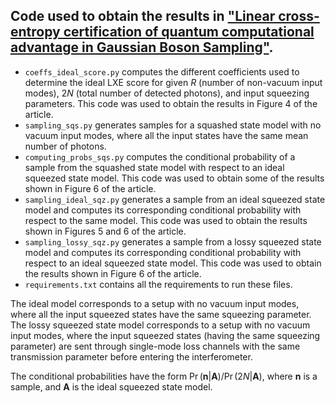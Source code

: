## Code used to obtain the results in ["Linear cross-entropy certification of quantum computational advantage in Gaussian Boson Sampling"](https://arxiv.org/abs/2403.15339).

* `coeffs_ideal_score.py` computes the different coefficients used to determine the ideal LXE score for given $R$ (number of non-vacuum input modes), $2N$ (total number of detected photons), and input squeezing parameters. This code was used to obtain the results in Figure 4 of the article.
* `sampling_sqs.py` generates samples for a squashed state model with no vacuum input modes, where all the input states have the same mean number of photons.
* `computing_probs_sqs.py` computes the conditional probability of a sample from the squashed state model with respect to an ideal squeezed state model. This code was used to obtain some of the results shown in Figure 6 of the article.
* `sampling_ideal_sqz.py` generates a sample from an ideal squeezed state model and computes its corresponding conditional probability with respect to the same model. This code was used to obtain the results shown in Figures 5 and 6 of the article.
* `sampling_lossy_sqz.py` generates a sample from a lossy squeezed state model and computes its corresponding conditional probability with respect to an ideal squeezed state model. This code was used to obtain the results shown in Figure 6 of the article.
* `requirements.txt` contains all the requirements to run these files.

The ideal model corresponds to a setup with no vacuum input modes, where all the input squeezed states have the same squeezing parameter. The lossy squeezed state model corresponds to a setup with no vacuum input modes, where the input squeezed states (having the same squeezing parameter) are sent through single-mode loss channels with the same transmission parameter before entering the interferometer.

The conditional probabilities have the form $\Pr(\boldsymbol{n}|\boldsymbol{A})/\Pr(2N|\boldsymbol{A})$, where $\boldsymbol{n}$ is a sample, and $\boldsymbol{A}$ is the ideal squeezed state model.
